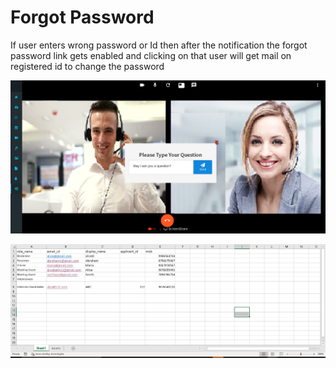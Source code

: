# Forgot Password

If user enters wrong password or Id then after the notification the forgot password link gets enabled and clicking on that user will get mail on registered id to change the password

![](../.gitbook/assets/image%20%28168%29.png)

![](../.gitbook/assets/image%20%28179%29.png)





